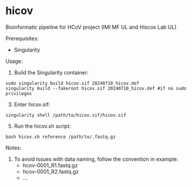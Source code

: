 # hicov
Bioinformatic pipeline for HCoV project (IMI MF UL and Hiscox Lab UL)

Prerequisites:
- Singularity

Usage:
1. Build the Singularity container:
```
sudo singularity build hicov.sif 20240710_hicov.def
singularity build --fakeroot hicov.sif 20240710_hicov.def #if no sudo privileges
```
3. Enter hicov.sif:
```
singularity shell /path/to/hicov.sif/hicov.sif
```
     
5. Run the hicov.sh script:
```
bash hicov.sh reference /path/to/.fastq.gz
```
  
Notes:
1. To avoid issues with data naming, follow the convention in example:
   - hcov-0001_R1.fastq.gz
   - hcov-0001_R2.fastq.gz
   - ...
   

